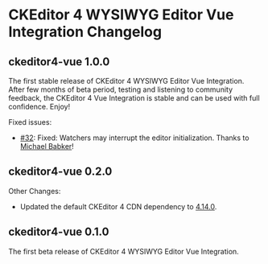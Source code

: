 # CKEditor 4 WYSIWYG Editor Vue Integration Changelog

## ckeditor4-vue 1.0.0

The first stable release of CKEditor 4 WYSIWYG Editor Vue Integration. After few months of beta period, testing and listening to community feedback, the CKEditor 4 Vue Integration is stable and can be used with full confidence. Enjoy!

Fixed issues:

* [#32](https://github.com/ckeditor/ckeditor4-vue/issues/32): Fixed: Watchers may interrupt the editor initialization. Thanks to [Michael Babker](https://github.com/mbabker)!

## ckeditor4-vue 0.2.0

Other Changes:

* Updated the default CKEditor 4 CDN dependency to [4.14.0](https://github.com/ckeditor/ckeditor4/blob/master/CHANGES.md#ckeditor-414).

## ckeditor4-vue 0.1.0

The first beta release of CKEditor 4 WYSIWYG Editor Vue Integration.
